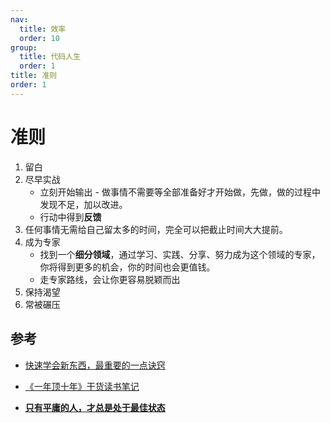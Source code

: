 ```yaml
---
nav:
  title: 效率
  order: 10
group:
  title: 代码人生
  order: 1
title: 准则
order: 1
---
```


# 准则

1. 留白
2. 尽早实战
   - 立刻开始输出 - 做事情不需要等全部准备好才开始做，先做，做的过程中发现不足，加以改进。
   - 行动中得到**反馈**
3. 任何事情无需给自己留太多的时间，完全可以把截止时间大大提前。
4. 成为专家
   - 找到一个**细分领域**，通过学习、实践、分享、努力成为这个领域的专家，你将得到更多的机会，你的时间也会更值钱。
   - 走专家路线，会让你更容易脱颖而出
5. 保持渴望
6. 常被碾压



## 参考

- [快速学会新东西，最重要的一点诀窍](https://mp.weixin.qq.com/s/oQWPya36PK5Wv6BKSQ-ZgQ)
- [《一年顶十年》干货读书笔记](https://mp.weixin.qq.com/s/9cDxdnyAa4WBJBjqdnfZsg)

- [**只有平庸的人，才总是处于最佳状态**](https://mp.weixin.qq.com/s/3ae1Sa4E_vO1XQZs8B6Zkg)